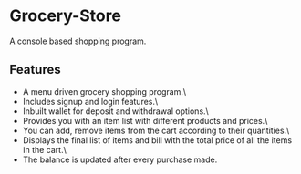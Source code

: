 # Grocery-Store
A console based shopping program.

## Features

   *  A menu driven grocery shopping program.\
   *  Includes signup and login features.\
   *  Inbuilt wallet for deposit and withdrawal options.\
   *  Provides you with an item list with different products and prices.\
   *  You can add, remove items from the cart according to their quantities.\
   *  Displays the final list of items and bill with the total price of all the items in the cart.\
   *  The balance is updated after every purchase made.
